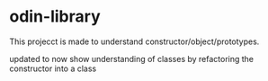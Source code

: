 # odin-library

This projecct is made to understand constructor/object/prototypes.

updated to now show understanding of classes by refactoring the constructor into a class